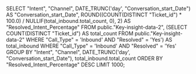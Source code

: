 SELECT 
  "Intent",
  "Channel",
  DATE_TRUNC('day', "Conversation_start_Date") AS "Conversation_start_Date",
  ROUND((COUNT(DISTINCT "Ticket_id") * 100.0) / NULLIF(total_inbound.total_count, 0), 2) AS "Resolved_Intent_Percentage"
FROM 
  public."Key-insight-data-2",
  (SELECT COUNT(DISTINCT "Ticket_id") AS total_count 
   FROM public."Key-insight-data-2" 
   WHERE "Call_Type" = 'Inbound' AND "Resolved" = 'Yes') AS total_inbound
WHERE 
  "Call_Type" = 'Inbound' AND "Resolved" = 'Yes'
GROUP BY 
  "Intent", "Channel", DATE_TRUNC('day', "Conversation_start_Date"), total_inbound.total_count
ORDER BY 
  "Resolved_Intent_Percentage" DESC
LIMIT 1000;
